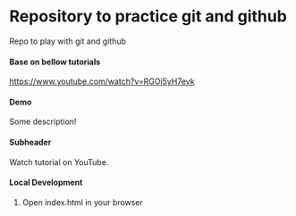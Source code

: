 # Repository to practice git and github
Repo to play with git and github


#### Base on bellow tutorials
https://www.youtube.com/watch?v=RGOj5yH7evk

#### Demo

Some description!

#### Subheader

Watch tutorial on YouTube.

#### Local Development

1. Open index.html in your browser

